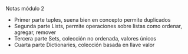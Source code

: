 Notas módulo 2

- Primer parte tuples, suena bien en concepto permite duplicados
- Segunda parte Lists, permite operaciones sobre listas como ordenar, agregar, remover
- Tercera parte Sets, colección no ordenada, valores únicos
- Cuarta parte Dictionaries, colección basada en llave valor